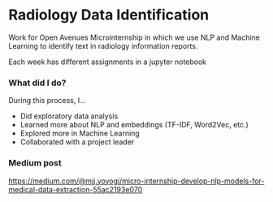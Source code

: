 # Radiology Data Identification
Work for Open Avenues Microinternship in which we use NLP and Machine Learning to identify text in radiology information reports. 

Each week has different assignments in a jupyter notebook

### What did I do?
During this process, I...
* Did exploratory data analysis
* Learned more about NLP and embeddings (TF-IDF, Word2Vec, etc.)
* Explored more in Machine Learning
* Collaborated with a project leader

### Medium post
https://medium.com/@mjj.yoyogi/micro-internship-develop-nlp-models-for-medical-data-extraction-55ac2193e070
